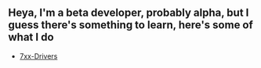 ## Heya, I'm a beta developer, probably alpha, but I guess there's something to learn, here's some of what I do

- [7xx-Drivers](https://github.com/Icesito68/7xx-Drivers/tree/main)
